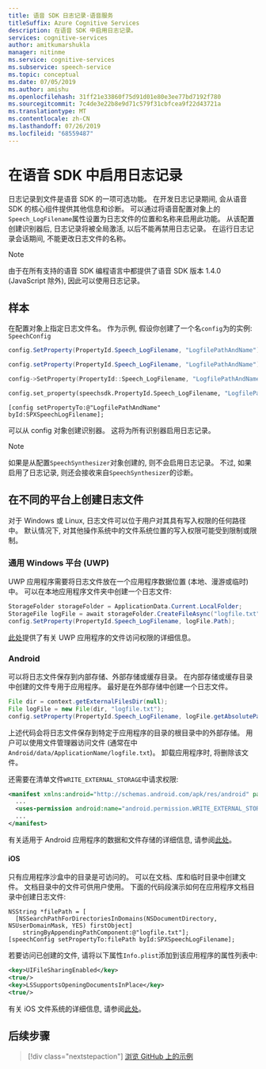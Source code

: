 ```yaml
---
title: 语音 SDK 日志记录-语音服务
titleSuffix: Azure Cognitive Services
description: 在语音 SDK 中启用日志记录。
services: cognitive-services
author: amitkumarshukla
manager: nitinme
ms.service: cognitive-services
ms.subservice: speech-service
ms.topic: conceptual
ms.date: 07/05/2019
ms.author: amishu
ms.openlocfilehash: 31ff21e33860f75d91d01e80e3ee77bd7192f780
ms.sourcegitcommit: 7c4de3e22b8e9d71c579f31cbfcea9f22d43721a
ms.translationtype: MT
ms.contentlocale: zh-CN
ms.lasthandoff: 07/26/2019
ms.locfileid: "68559487"
---
```

# <a name="enable-logging-in-the-speech-sdk"></a>在语音 SDK 中启用日志记录

日志记录到文件是语音 SDK 的一项可选功能。 在开发日志记录期间, 会从语音 SDK 的核心组件提供其他信息和诊断。 可以通过将语音配置对象上的`Speech_LogFilename`属性设置为日志文件的位置和名称来启用此功能。 从该配置创建识别器后, 日志记录将被全局激活, 以后不能再禁用日志记录。 在运行日志记录会话期间, 不能更改日志文件的名称。

> [!NOTE]
> 由于在所有支持的语音 SDK 编程语言中都提供了语音 SDK 版本 1.4.0 (JavaScript 除外), 因此可以使用日志记录。

## <a name="sample"></a>样本

在配置对象上指定日志文件名。 作为示例, 假设你创建了一个名`config`为的实例: `SpeechConfig`

```csharp
config.SetProperty(PropertyId.Speech_LogFilename, "LogfilePathAndName");
```

```java
config.setProperty(PropertyId.Speech_LogFilename, "LogfilePathAndName");
```

```C++
config->SetProperty(PropertyId::Speech_LogFilename, "LogfilePathAndName");
```

```Python
config.set_property(speechsdk.PropertyId.Speech_LogFilename, "LogfilePathAndName")
```

```objc
[config setPropertyTo:@"LogfilePathAndName" byId:SPXSpeechLogFilename];
```

可以从 config 对象创建识别器。 这将为所有识别器启用日志记录。

> [!NOTE]
> 如果是从配置`SpeechSynthesizer`对象创建的, 则不会启用日志记录。 不过, 如果启用了日志记录, 则还会接收来自`SpeechSynthesizer`的诊断。

## <a name="create-a-log-file-on-different-platforms"></a>在不同的平台上创建日志文件

对于 Windows 或 Linux, 日志文件可以位于用户对其具有写入权限的任何路径中。 默认情况下, 对其他操作系统中的文件系统位置的写入权限可能受到限制或限制。

### <a name="universal-windows-platform-uwp"></a>通用 Windows 平台 (UWP)

UWP 应用程序需要将日志文件放在一个应用程序数据位置 (本地、漫游或临时) 中。 可以在本地应用程序文件夹中创建一个日志文件:

```csharp
StorageFolder storageFolder = ApplicationData.Current.LocalFolder;
StorageFile logFile = await storageFolder.CreateFileAsync("logfile.txt", CreationCollisionOption.ReplaceExisting);
config.SetProperty(PropertyId.Speech_LogFilename, logFile.Path);
```

[此处](https://docs.microsoft.com/windows/uwp/files/file-access-permissions)提供了有关 UWP 应用程序的文件访问权限的详细信息。

### <a name="android"></a>Android

可以将日志文件保存到内部存储、外部存储或缓存目录。 在内部存储或缓存目录中创建的文件专用于应用程序。 最好是在外部存储中创建一个日志文件。

```java
File dir = context.getExternalFilesDir(null);
File logFile = new File(dir, "logfile.txt");
config.setProperty(PropertyId.Speech_LogFilename, logFile.getAbsolutePath());
```

上述代码会将日志文件保存到特定于应用程序的目录的根目录中的外部存储。 用户可以使用文件管理器访问文件 (通常在中`Android/data/ApplicationName/logfile.txt`)。 卸载应用程序时, 将删除该文件。

还需要在清单文件`WRITE_EXTERNAL_STORAGE`中请求权限:

```xml
<manifest xmlns:android="http://schemas.android.com/apk/res/android" package="...">
  ...
  <uses-permission android:name="android.permission.WRITE_EXTERNAL_STORAGE" />
  ...
</manifest>
```

有关适用于 Android 应用程序的数据和文件存储的详细信息, 请参阅[此处](https://developer.android.com/guide/topics/data/data-storage.html)。

#### <a name="ios"></a>iOS

只有应用程序沙盒中的目录是可访问的。 可以在文档、库和临时目录中创建文件。 文档目录中的文件可供用户使用。 下面的代码段演示如何在应用程序文档目录中创建日志文件:

```objc
NSString *filePath = [
  [NSSearchPathForDirectoriesInDomains(NSDocumentDirectory, NSUserDomainMask, YES) firstObject]
    stringByAppendingPathComponent:@"logfile.txt"];
[speechConfig setPropertyTo:filePath byId:SPXSpeechLogFilename];
```

若要访问已创建的文件, 请将以下属性`Info.plist`添加到该应用程序的属性列表中:

```xml
<key>UIFileSharingEnabled</key>
<true/>
<key>LSSupportsOpeningDocumentsInPlace</key>
<true/>
```

有关 iOS 文件系统的详细信息, 请参阅[此处](https://developer.apple.com/library/archive/documentation/FileManagement/Conceptual/FileSystemProgrammingGuide/FileSystemOverview/FileSystemOverview.html)。

## <a name="next-steps"></a>后续步骤

> [!div class="nextstepaction"]
> [浏览 GitHub 上的示例](https://aka.ms/csspeech/samples)

